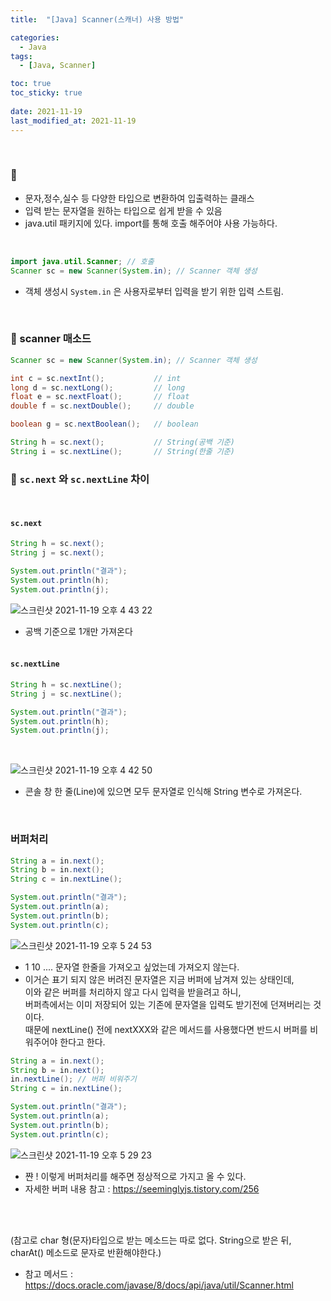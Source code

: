 ```yaml
---
title:  "[Java] Scanner(스캐너) 사용 방법"

categories:
  - Java
tags:
  - [Java, Scanner]

toc: true
toc_sticky: true
 
date: 2021-11-19
last_modified_at: 2021-11-19
---
```


<br>  

### :floppy_disk: 
 
- 문자,정수,실수 등 다양한 타입으로 변환하여 입출력하는 클래스
- 입력 받는 문자열을 원하는 타입으로 쉽게 받을 수 있음
- java.util 패키지에 있다. import를 통해 호출 해주어야 사용 가능하다.   
<br>

```java
import java.util.Scanner; // 호출
Scanner sc = new Scanner(System.in); // Scanner 객체 생성
```

- 객체 생성시 `System.in` 은 사용자로부터 입력을 받기 위한 입력 스트림.  
<br>

### :ledger: scanner 매소드   


```java
Scanner sc = new Scanner(System.in); // Scanner 객체 생성

int c = sc.nextInt(); 			// int
long d = sc.nextLong(); 		// long
float e = sc.nextFloat(); 		// float
double f = sc.nextDouble(); 	// double

boolean g = sc.nextBoolean(); 	// boolean

String h = sc.next(); 			// String(공백 기준)
String i = sc.nextLine(); 		// String(한줄 기준)
```

### :pushpin: `sc.next` 와 `sc.nextLine` 차이
<br>

#### `sc.next`  


```java
String h = sc.next();
String j = sc.next();

System.out.println("결과");
System.out.println(h);
System.out.println(j);
```
![스크린샷 2021-11-19 오후 4 43 22](https://user-images.githubusercontent.com/93639793/142584917-418e98b5-c729-4d17-bc8f-a490ab00119a.png)

- 공백 기준으로 1개만 가져온다
<br><br>

#### `sc.nextLine`   


```java
String h = sc.nextLine();
String j = sc.nextLine();

System.out.println("결과");
System.out.println(h);
System.out.println(j);
```   

<br>

![스크린샷 2021-11-19 오후 4 42 50](https://user-images.githubusercontent.com/93639793/142584928-f33fa956-3ec9-45ea-b49b-bc3499fb5577.png)


- 콘솔 창 한 줄(Line)에 있으면 모두 문자열로 인식해 String 변수로 가져온다.   
<br>

### 버퍼처리

```java
String a = in.next();
String b = in.next();
String c = in.nextLine();

System.out.println("결과");
System.out.println(a);
System.out.println(b);
System.out.println(c);
```  

![스크린샷 2021-11-19 오후 5 24 53](https://user-images.githubusercontent.com/93639793/142590088-0b53f4af-3d61-4311-84ae-d7d951f9f54e.png)

- 1 10 .... 문자열 한줄을 가져오고 싶었는데 가져오지 않는다.   
- 이거슨 표기 되지 않은 버려진 문자열은 지금 버퍼에 남겨져 있는 상태인데,   
이와 같은 버퍼를 처리하지 않고 다시 입력을 받을려고 하니,   
버퍼측에서는 이미 저장되어 있는 기존에 문자열을 입력도 받기전에 던져버리는 것이다.   
때문에 nextLine() 전에 nextXXX와 같은 메서드를 사용했다면 반드시 버퍼를 비워주어야 한다고 한다.   

```java
String a = in.next();
String b = in.next();
in.nextLine(); // 버퍼 비워주기
String c = in.nextLine();

System.out.println("결과");
System.out.println(a);
System.out.println(b);
System.out.println(c);
```  

![스크린샷 2021-11-19 오후 5 29 23](https://user-images.githubusercontent.com/93639793/142590726-e157e655-853c-432b-aa5e-e20ee1a2b30a.png)   

- 쨘 ! 이렇게 버퍼처리를 해주면 정상적으로 가지고 올 수 있다.
- 자세한 버퍼 내용 참고 : https://seeminglyjs.tistory.com/256   

<br><br>

 (참고로 char 형(문자)타입으로 받는 메소드는 따로 없다. String으로 받은 뒤, charAt() 메소드로 문자로 반환해야한다.)
- 참고 메서드 : 
https://docs.oracle.com/javase/8/docs/api/java/util/Scanner.html
